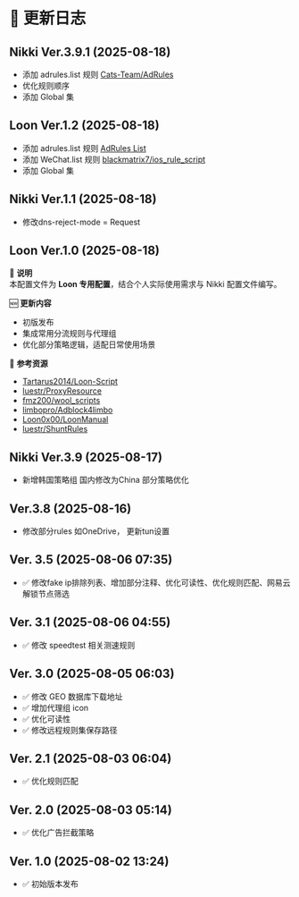 <!--
 * @Author: bsakura
 * @Date: 2025-08-05 12:15:04
 * @LastEditors: BSakura
 * @LastEditTime: 2025-08-18 16:31:42
 * @FilePath: /undefined/Users/bsakura/Documents/github/mihomo-config/CHANGELOG.md
 * @Description: 
 * 
 * Copyright (c) 2025 by bsakura, All Rights Reserved. 
-->

# 📜 更新日志
## Nikki Ver.3.9.1 (2025-08-18)
- 添加 adrules.list 规则 [Cats-Team/AdRules](https://github.com/Cats-Team/AdRules/tree/main?tab=readme-ov-file)
- 优化规则顺序
- 添加 Global 集

## Loon Ver.1.2 (2025-08-18)
- 添加 adrules.list 规则  [AdRules List](https://adrules.top)
- 添加 WeChat.list 规则  [blackmatrix7/ios_rule_script](https://raw.githubusercontent.com/blackmatrix7/ios_rule_script/refs/heads/master/rule/Loon/WeChat/WeChat.list)
- 添加 Global 集

## Nikki Ver.1.1 (2025-08-18)
- 修改dns-reject-mode = Request 

## Loon Ver.1.0 (2025-08-18)
📌 **说明**  
本配置文件为 **Loon 专用配置**，结合个人实际使用需求与 Nikki 配置文件编写。  

🆕 **更新内容**  
- 初版发布  
- 集成常用分流规则与代理组  
- 优化部分策略逻辑，适配日常使用场景  

🔗 **参考资源**  
-  [Tartarus2014/Loon-Script](https://github.com/Tartarus2014/Loon-Script)  
-  [luestr/ProxyResource](https://github.com/luestr/ProxyResource)  
-  [fmz200/wool_scripts](https://github.com/fmz200/wool_scripts)  
-  [limbopro/Adblock4limbo](https://github.com/limbopro/Adblock4limbo)  
-  [Loon0x00/LoonManual](https://github.com/Loon0x00/LoonManual)  
-  [luestr/ShuntRules](https://github.com/luestr/ShuntRules)  

## Nikki Ver.3.9 (2025-08-17)
- 新增韩国策略组 国内修改为China 部分策略优化
## Ver.3.8 (2025-08-16)
- 修改部分rules 如OneDrive， 更新tun设置

## Ver. 3.5 (2025-08-06 07:35)
- ✅ 修改fake ip排除列表、增加部分注释、优化可读性、优化规则匹配、网易云解锁节点筛选

## Ver. 3.1 (2025-08-06 04:55)
- ✅ 修改 speedtest 相关测速规则

## Ver. 3.0 (2025-08-05 06:03)
- ✅ 修改 GEO 数据库下载地址
- ✅ 增加代理组 icon
- ✅ 优化可读性
- ✅ 修改远程规则集保存路径

## Ver. 2.1 (2025-08-03 06:04)
- ✅ 优化规则匹配

## Ver. 2.0 (2025-08-03 05:14)
- ✅ 优化广告拦截策略

## Ver. 1.0 (2025-08-02 13:24)
- ✅ 初始版本发布
